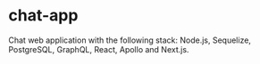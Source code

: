 # chat-app
Chat web application with the following stack: Node.js, Sequelize, PostgreSQL, GraphQL, React, Apollo and Next.js.
